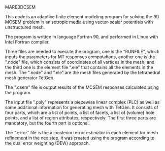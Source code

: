 MARE3DCSEM

This code is an adaptive finite element modeling program for solving the 3D MCSEM problem in anisotropic media using vector-scalar potentials with unstructured mesh.

The program is written in language Fortran 90, and performed in Linux with Intel Fortran compiler.

Three files are needed to execute the program, one is the "RUNFILE", which inputs the parameters for MT responses computations, another one is the ".node" file, which consists of coordinates of all vertices in the mesh, and the third one is the element file “.ele” that contains all the elements in the mesh. The ".node" and “.ele” are the mesh files generated by the tetrahedral mesh generator TetGen.

The ".csem" file is output results of the MCSEM responses calculated using the program.

The input file ".poly" represents a piecewise linear complex (PLC) as well as some additional information for generating mesh with TetGen. It consists of four parts, which are a list of points, a list of facets, a list of (volume) hole points, and a list of region attributes, respectively. The first three parts are mandatory, but the fourth part is optional.

The ".error" file is the a-posteriori error estimator in each element for mesh refinement in the nex step, it was created using the program according to the dual error weighting (DEW) approach.

